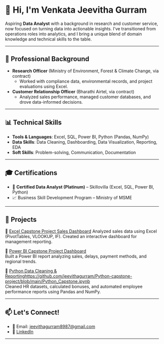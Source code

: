 # 👋 Hi, I'm Venkata Jeevitha Gurram

Aspiring **Data Analyst** with a background in research and customer service, now focused on turning data into actionable insights. I’ve transitioned from operations roles into analytics, and I bring a unique blend of domain knowledge and technical skills to the table.

---

## 💼 Professional Background
- **Research Officer** (Ministry of Environment, Forest & Climate Change, via contract)
  - Worked with compliance data, environmental records, and project evaluations using Excel.
- **Customer Relationship Officer** (Bharathi Airtel, via contract)
  - Analyzed sales performance, managed customer databases, and drove data-informed decisions.

---

## 📊 Technical Skills
- **Tools & Languages**: Excel, SQL, Power BI, Python (Pandas, NumPy)
- **Data Skills**: Data Cleaning, Dashboarding, Data Visualization, Reporting, EDA
- **Soft Skills**: Problem-solving, Communication, Documentation

---

## 🎓 Certifications
- 🏅 **Certified Data Analyst (Platinum)** – Skillovilla (Excel, SQL, Power BI, Python)
- 📈 Business Skill Development Program – Ministry of MSME

---

## 📁 Projects
🔹 [Excel Capstone Project Sales Dashboard](#) 
Analyzed sales data using Excel (PivotTables, VLOOKUP, IF). Created an interactive dashboard for management reporting.

🔹 [Power BI Capstone Project Dashboard](#)  
Built a Power BI report analyzing sales, delays, payment methods, and regional trends.

🔹 [Python Data Cleaning & Reporting](#)https://github.com/jeevithagurram/Python-capstone-project/blob/main/Python_Capstone.ipynb  
Cleaned HR datasets, calculated bonuses, and automated employee performance reports using Pandas and NumPy.

---

## 📫 Let's Connect!
- 📧 Email: jeevithagurram8987@gmail.com  
- 🔗 [LinkedIn](https://www.linkedin.com/in/venkatajeevithagurram)

---


